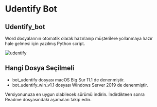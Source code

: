 # Udentify Bot

## Udentify_bot


Word dosyalarının otomatik olarak hazırlanıp müşterilere yollanmaya hazır hale gelmesi için yazılmış Python script. 

![udentify](https://i.imgur.com/RQoJhvo.png)




## Hangi Dosya Seçilmeli

- bot_udentify dosyası macOS Big Sur 11.1 de denenmiştir.
- bot_udentify_win_v1.1 dosyası Windows Server 2019 de denenmiştir.

Versiyonunuza en uygun olabilecek sürümü indirin. İndirdikteen sonra Readme dosyasındaki aşamaları takip edin.


